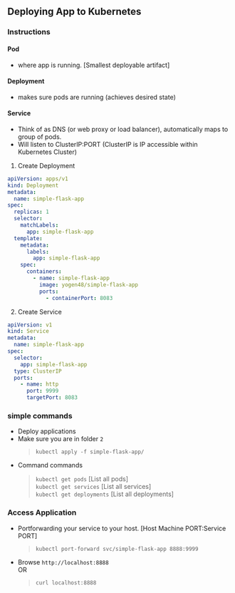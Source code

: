## Deploying App to Kubernetes

### Instructions

#### Pod

- where app is running. [Smallest deployable artifact]

#### Deployment

- makes sure pods are running (achieves desired state)

#### Service

- Think of as DNS (or web proxy or load balancer), automatically maps to group of pods.
- Will listen to ClusterIP:PORT (ClusterIP is IP accessible within Kubernetes Cluster)

1. Create Deployment

```yml
apiVersion: apps/v1
kind: Deployment
metadata:
  name: simple-flask-app
spec:
  replicas: 1
  selector:
    matchLabels:
      app: simple-flask-app
  template:
    metadata:
      labels:
        app: simple-flask-app
    spec:
      containers:
        - name: simple-flask-app
          image: yogen48/simple-flask-app
          ports:
            - containerPort: 8083
```

2. Create Service

```yml
apiVersion: v1
kind: Service
metadata:
  name: simple-flask-app
spec:
  selector:
    app: simple-flask-app
  type: ClusterIP
  ports:
    - name: http
      port: 9999
      targetPort: 8083
```

### simple commands

- Deploy applications
- Make sure you are in folder `2`
  > `kubectl apply -f simple-flask-app/`
- Command commands
  > `kubectl get pods` [List all pods]  
  > `kubectl get services` [List all services]  
  > `kubectl get deployments` [List all deployments]

### Access Application

- Portforwarding your service to your host. [Host Machine PORT:Service PORT]
  > `kubectl port-forward svc/simple-flask-app 8888:9999`
- Browse `http://localhost:8888`  
  OR
  > `curl localhost:8888`
